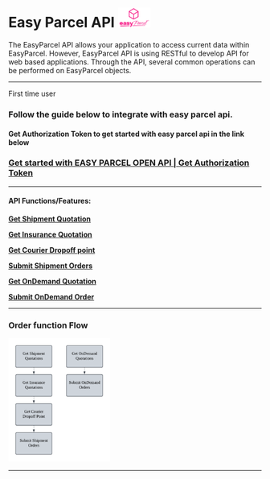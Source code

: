 # Easy Parcel API  <img src="pictures/EasyParcel-TransparentSquare-md.png" alt="Logo" style="width:65px; margin:0; padding:0;">


 
The EasyParcel API allows your application to access current data within EasyParcel. However, EasyParcel API is using RESTful to develop API for web based applications. Through the API, several common operations can be performed on EasyParcel objects.

---
First time user 

### Follow the guide below to integrate with easy parcel api.
#### Get Authorization Token to get started with easy parcel api in the link below
### [Get started with EASY PARCEL OPEN API | Get Authorization Token](Get%20started%20with%20EASY%20PARCEL%20OPEN%20API.md)


---
#### API Functions/Features:

**[Get Shipment Quotation](#Get-Shipment-Quotation)**

**[Get Insurance Quotation](#Get-Insurance-Quotation)**

**[Get Courier Dropoff point](#Get-Courier-Dropoff-point)**

**[Submit Shipment Orders](#Submit-Shipment-Orders)**

**[Get OnDemand Quotation](#Get-OnDemand-Quotation)**

**[Submit OnDemand Order](#Submit-OnDemand-Order)**

---

### Order function Flow
<img src="pictures/Flow%20Chart.png" alt="Flow Chart" style="width:40%; margin:0; padding:0;">

---
